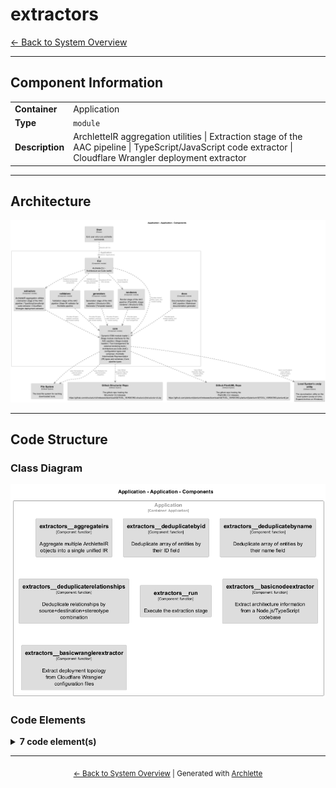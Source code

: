 # extractors

[← Back to System Overview](./README.md)

---

## Component Information

<table>
<tbody>
<tr>
<td><strong>Container</strong></td>
<td>Application</td>
</tr>
<tr>
<td><strong>Type</strong></td>
<td><code>module</code></td>
</tr>
<tr>
<td><strong>Description</strong></td>
<td>ArchletteIR aggregation utilities | Extraction stage of the AAC pipeline | TypeScript/JavaScript code extractor | Cloudflare Wrangler deployment extractor</td>
</tr>
</tbody>
</table>

---

## Architecture

![Component Diagram](./diagrams/structurizr-Components_Application.png)

---

## Code Structure

### Class Diagram

![Class Diagram](./diagrams/structurizr-Classes_default_container__extractors.png)

### Code Elements

<details>
<summary><strong>7 code element(s)</strong></summary>



#### Functions

##### `extractors__aggregateIRs()`

Aggregate multiple ArchletteIR objects into a single unified IR

<table>
<tbody>
<tr>
<td><strong>Type</strong></td>
<td><code>function</code></td>
</tr>
<tr>
<td><strong>Visibility</strong></td>
<td><code>public</code></td>
</tr>
<tr>
<td><strong>Returns</strong></td>
<td><code>z.infer<any></code> — A single aggregated ArchletteIR with deduplicated elements</td>
</tr>
<tr>
<td><strong>Location</strong></td>
<td><code>C:/Users/chris/git/archlette/src/1-extract/aggregator.ts:47</code></td>
</tr>
</tbody>
</table>

**Parameters:**

- `irs`: <code>z.infer<any>[]</code> — - Array of ArchletteIR objects to merge
**Examples:**
```typescript

```

---
##### `extractors__deduplicateById()`

Deduplicate array of entities by their ID field

<table>
<tbody>
<tr>
<td><strong>Type</strong></td>
<td><code>function</code></td>
</tr>
<tr>
<td><strong>Visibility</strong></td>
<td><code>private</code></td>
</tr>
<tr>
<td><strong>Returns</strong></td>
<td><code>T[]</code> — Array with duplicates removed (first occurrence preserved, descriptions merged)</td>
</tr>
<tr>
<td><strong>Location</strong></td>
<td><code>C:/Users/chris/git/archlette/src/1-extract/aggregator.ts:104</code></td>
</tr>
</tbody>
</table>

**Parameters:**

- `items`: <code>T[]</code> — - Array of entities with id property

---
##### `extractors__deduplicateByName()`

Deduplicate array of entities by their name field

<table>
<tbody>
<tr>
<td><strong>Type</strong></td>
<td><code>function</code></td>
</tr>
<tr>
<td><strong>Visibility</strong></td>
<td><code>private</code></td>
</tr>
<tr>
<td><strong>Returns</strong></td>
<td><code>T[]</code> — Array with duplicates removed (first occurrence preserved, descriptions merged)</td>
</tr>
<tr>
<td><strong>Location</strong></td>
<td><code>C:/Users/chris/git/archlette/src/1-extract/aggregator.ts:142</code></td>
</tr>
</tbody>
</table>

**Parameters:**

- `items`: <code>T[]</code> — - Array of entities with name property

---
##### `extractors__deduplicateRelationships()`

Deduplicate relationships by source+destination+stereotype combination

<table>
<tbody>
<tr>
<td><strong>Type</strong></td>
<td><code>function</code></td>
</tr>
<tr>
<td><strong>Visibility</strong></td>
<td><code>private</code></td>
</tr>
<tr>
<td><strong>Returns</strong></td>
<td><code>z.infer<any>[]</code> — Array with duplicate relationships removed</td>
</tr>
<tr>
<td><strong>Location</strong></td>
<td><code>C:/Users/chris/git/archlette/src/1-extract/aggregator.ts:184</code></td>
</tr>
</tbody>
</table>

**Parameters:**

- `relationships`: <code>z.infer<any>[]</code> — - Array of relationships to deduplicate

---
##### `extractors__run()`

Execute the extraction stage

<table>
<tbody>
<tr>
<td><strong>Type</strong></td>
<td><code>function</code></td>
</tr>
<tr>
<td><strong>Visibility</strong></td>
<td><code>public</code></td>
</tr>
<tr>
<td><strong>Async</strong></td>
<td>Yes</td>
</tr>
<tr>
<td><strong>Returns</strong></td>
<td><code>Promise<void></code></td>
</tr>
<tr>
<td><strong>Location</strong></td>
<td><code>C:/Users/chris/git/archlette/src/1-extract/index.ts:39</code></td>
</tr>
</tbody>
</table>

**Parameters:**

- `ctx`: <code>import("C:/Users/chris/git/archlette/src/core/types").PipelineContext</code> — - Pipeline context with configuration and logging

---
##### `extractors__basicNodeExtractor()`

Extract architecture information from a Node.js/TypeScript codebase

<table>
<tbody>
<tr>
<td><strong>Type</strong></td>
<td><code>function</code></td>
</tr>
<tr>
<td><strong>Visibility</strong></td>
<td><code>public</code></td>
</tr>
<tr>
<td><strong>Async</strong></td>
<td>Yes</td>
</tr>
<tr>
<td><strong>Returns</strong></td>
<td><code>Promise<z.infer<any>></code> — Promise resolving to ArchletteIR with code, components, and relationships</td>
</tr>
<tr>
<td><strong>Location</strong></td>
<td><code>C:/Users/chris/git/archlette/src/extractors/builtin/basic-node.ts:72</code></td>
</tr>
</tbody>
</table>

**Parameters:**

- `node`: <code>any</code> — - Configuration node with include/exclude patterns- `ctx`: <code>import("C:/Users/chris/git/archlette/src/core/types").PipelineContext</code> — - Optional pipeline context with logger
**Examples:**
```typescript

```

---
##### `extractors__basicWranglerExtractor()`

Extract deployment topology from Cloudflare Wrangler configuration files

<table>
<tbody>
<tr>
<td><strong>Type</strong></td>
<td><code>function</code></td>
</tr>
<tr>
<td><strong>Visibility</strong></td>
<td><code>public</code></td>
</tr>
<tr>
<td><strong>Async</strong></td>
<td>Yes</td>
</tr>
<tr>
<td><strong>Returns</strong></td>
<td><code>Promise<z.infer<any>></code> — Promise resolving to ArchletteIR with containers, deployments, and relationships</td>
</tr>
<tr>
<td><strong>Location</strong></td>
<td><code>C:/Users/chris/git/archlette/src/extractors/builtin/basic-wrangler.ts:68</code></td>
</tr>
</tbody>
</table>

**Parameters:**

- `node`: <code>any</code> — - Configuration node with include/exclude patterns- `ctx`: <code>import("C:/Users/chris/git/archlette/src/core/types").PipelineContext</code> — - Optional pipeline context with logger
**Examples:**
```typescript

```

---

</details>

---

<div align="center">
<sub><a href="./README.md">← Back to System Overview</a> | Generated with <a href="https://github.com/architectlabs/archlette">Archlette</a></sub>
</div>
